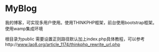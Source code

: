 # MyBlog
我的博客，可实现多用户使用。使用THINKPHP框架，前台使用bootstrap框架。
使用wamp集成环境

根目录为public
需要设置正则路径默认加上index.php具体教程，可以参考http://www.lao8.org/article_1174/thinkphp_rewrite_url.php
